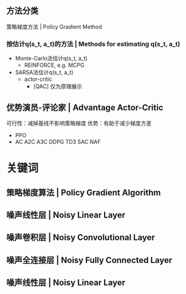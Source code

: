
## 方法分类
策略梯度方法 | Policy Gradient Method
### 按估计q(s_t, a_t)的方法 | Methods for estimating q(s_t, a_t)
- Monte-Carlo法估计q(s_t, a_t)
    - REINFORCE, e.g. MCPG 
- SARSA法估计q(s_t, a_t)
    - actor-critic
        - [QAC] 仅为原理展示

## 优势演员-评论家 | Advantage Actor-Critic
可行性：减掉基线不影响策略梯度
优势：有助于减少梯度方差

- PPO
- AC
    A2C
    A3C
    DDPG
    TD3
    SAC
    NAF


# 关键词

## 策略梯度算法 | Policy Gradient Algorithm

## 噪声线性层 | Noisy Linear Layer

## 噪声卷积层 | Noisy Convolutional Layer

## 噪声全连接层 | Noisy Fully Connected Layer

## 噪声线性层 | Noisy Linear Layer